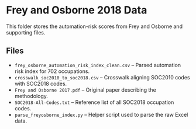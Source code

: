 # Frey and Osborne 2018 Data

This folder stores the automation-risk scores from Frey and Osborne and supporting files.

## Files

- `frey_osborne_automation_risk_index_clean.csv` – Parsed automation risk index for 702 occupations.
- `crosswalk_soc2010_to_soc2018.csv` – Crosswalk aligning SOC2010 codes with SOC2018 codes.
- `Frey and Osborne 2017.pdf` – Original paper describing the methodology.
- `SOC2018-All-Codes.txt` – Reference list of all SOC2018 occupation codes.
- `parse_freyosborne_index.py` – Helper script used to parse the raw Excel data.

